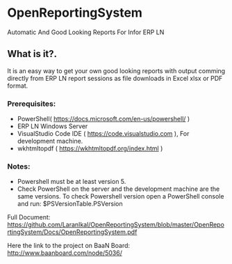 # OpenReportingSystem

Automatic And Good Looking Reports For Infor ERP LN

## What is it?.

It is an easy way to get your own good looking reports with output comming directly from ERP LN report sessions as file downloads in Excel xlsx or PDF format.

### Prerequisites:

- PowerShell( https://docs.microsoft.com/en-us/powershell/ )
- ERP LN Windows Server
- VisualStudio Code IDE ( https://code.visualstudio.com ), For development machine.
- wkhtmltopdf ( https://wkhtmltopdf.org/index.html )


### Notes:
- Powershell must be at least version 5.
- Check PowerShell on the server and the development machine are the same versions.
To check Powershell version open a PowerShell console and run: $PSVersionTable.PSVersion

Full Document: https://github.com/LaranIkal/OpenReportingSystem/blob/master/OpenReportingSystem/Docs/OpenReportingSystem.pdf

Here the link to the project on BaaN Board: http://www.baanboard.com/node/5036/


